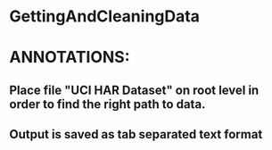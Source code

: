 GettingAndCleaningData
====================================

# ANNOTATIONS:
## Place file "UCI HAR Dataset" on root level in order to find the right path to data.
## Output is saved as tab separated text format
